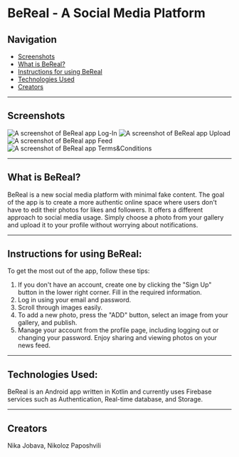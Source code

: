 # BeReal - A Social Media Platform

## Navigation
- [Screenshots](#screenshots)
- [What is BeReal?](#what-is-bereal)
- [Instructions for using BeReal](#instructions-for-using-bereal)
- [Technologies Used](#technologies-used)
- [Creators](#creators)
___

## Screenshots
![A screenshot of BeReal app Log-In](https://imagizer.imageshack.com/img923/7413/DB7GNU.jpg)
![A screenshot of BeReal app Upload](https://imagizer.imageshack.com/img922/8175/nNCVKG.jpg)
![A screenshot of BeReal app Feed](https://imagizer.imageshack.com/img924/5966/4YGqUB.jpg)
![A screenshot of BeReal app Terms&Conditions](https://imagizer.imageshack.com/img922/8878/Z7qGoQ.jpg)
___

## What is BeReal?
BeReal is a new social media platform with minimal fake content. The goal of the app is to create a more authentic online space where users don't have to edit their photos for likes and followers. It offers a different approach to social media usage. Simply choose a photo from your gallery and upload it to your profile without worrying about notifications.

___

## Instructions for using BeReal:
To get the most out of the app, follow these tips:
1. If you don't have an account, create one by clicking the "Sign Up" button in the lower right corner. Fill in the required information.
2. Log in using your email and password.
3. Scroll through images easily.
4. To add a new photo, press the "ADD" button, select an image from your gallery, and publish.
5. Manage your account from the profile page, including logging out or changing your password. Enjoy sharing and viewing photos on your news feed.
___

## Technologies Used:
BeReal is an Android app written in Kotlin and currently uses Firebase services such as Authentication, Real-time database, and Storage.
___

## Creators
Nika Jobava, Nikoloz Paposhvili
